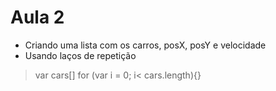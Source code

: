 # Aula 2

- Criando uma lista com os carros, posX, posY e velocidade
- Usando laços de repetição

> var cars[]
> for (var i = 0; i< cars.length){}


